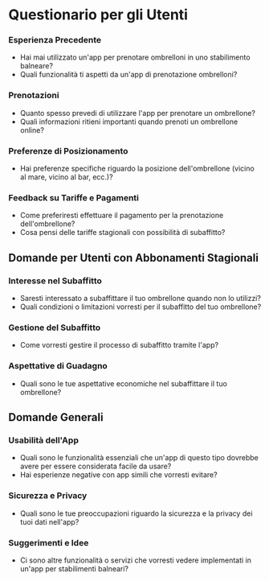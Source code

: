 # Questionario per gli Utenti

### Esperienza Precedente

- Hai mai utilizzato un'app per prenotare ombrelloni in uno stabilimento balneare?
- Quali funzionalità ti aspetti da un'app di prenotazione ombrelloni?

### Prenotazioni

- Quanto spesso prevedi di utilizzare l'app per prenotare un ombrellone?
- Quali informazioni ritieni importanti quando prenoti un ombrellone online?

### Preferenze di Posizionamento

- Hai preferenze specifiche riguardo la posizione dell'ombrellone (vicino al mare, vicino al bar, ecc.)?

### Feedback su Tariffe e Pagamenti

- Come preferiresti effettuare il pagamento per la prenotazione dell'ombrellone?
- Cosa pensi delle tariffe stagionali con possibilità di subaffitto?

## Domande per Utenti con Abbonamenti Stagionali

### Interesse nel Subaffitto

- Saresti interessato a subaffittare il tuo ombrellone quando non lo utilizzi?
- Quali condizioni o limitazioni vorresti per il subaffitto del tuo ombrellone?

### Gestione del Subaffitto

- Come vorresti gestire il processo di subaffitto tramite l'app?

### Aspettative di Guadagno

- Quali sono le tue aspettative economiche nel subaffittare il tuo ombrellone?

## Domande Generali

### Usabilità dell'App

- Quali sono le funzionalità essenziali che un'app di questo tipo dovrebbe avere per essere considerata facile da usare?
- Hai esperienze negative con app simili che vorresti evitare?

### Sicurezza e Privacy

- Quali sono le tue preoccupazioni riguardo la sicurezza e la privacy dei tuoi dati nell'app?

### Suggerimenti e Idee

- Ci sono altre funzionalità o servizi che vorresti vedere implementati in un'app per stabilimenti balneari?
